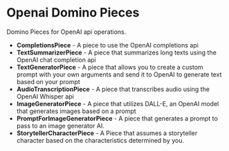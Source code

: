 # Openai Domino Pieces
Domino Pieces for OpenAI api operations.

- **CompletionsPiece** - A piece to use the OpenAI completions api
- **TextSummarizerPiece** - A piece that summarizes long texts using the OpenAI chat completion api
- **TextGeneratorPiece** - A piece that allows you to create a custom prompt with your own arguments and send it to OpenAI to generate text based on your prompt
- **AudioTranscriptionPiece** - A piece that transcribes audio using the OpenAI Whisper api
- **ImageGeneratorPiece** - A piece that utilizes DALL-E, an OpenAI model that generates images based on a prompt
- **PromptForImageGeneratorPiece** - A piece that generates a prompt to pass to an image generator AI.
- **StorytellerCharacterPiece** - A Piece that assumes a storyteller character based on the characteristics determined by you.
